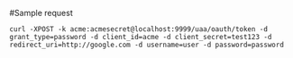 #Sample request

`curl -XPOST -k acme:acmesecret@localhost:9999/uaa/oauth/token -d grant_type=password -d client_id=acme -d client_secret=test123 -d redirect_uri=http://google.com -d username=user -d password=password`